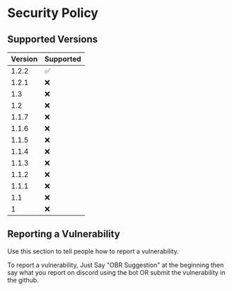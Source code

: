# Security Policy

## Supported Versions

| Version | Supported          |
| ------- | ------------------ |
| 1.2.2   | :white_check_mark: |
| 1.2.1   | :x:                |
| 1.3     | :x:                |
| 1.2     | :x:                |
| 1.1.7   | :x:                |
| 1.1.6   | :x:                |
| 1.1.5   | :x:                |
| 1.1.4   | :x:                |
| 1.1.3   | :x:                |
| 1.1.2   | :x:                |
| 1.1.1   | :x:                |
| 1.1     | :x:                |
| 1       | :x:                |

## Reporting a Vulnerability

Use this section to tell people how to report a vulnerability.

To report a vulnerability, Just Say "OBR Suggestion" at the beginning then say what you report on discord using the bot OR submit the vulnerability in the github.
